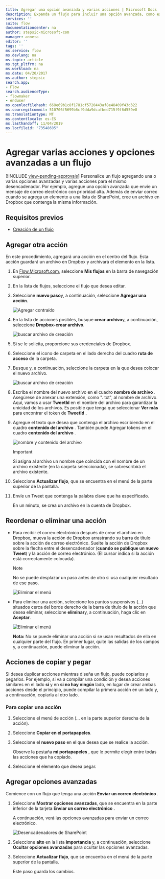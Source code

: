 ```yaml
---
title: Agregar una opción avanzada y varias acciones | Microsoft Docs
description: Expanda un flujo para incluir una opción avanzada, como establecer el correo electrónico en alta prioridad y agregar otra acción para el mismo evento.
services: ''
suite: flow
documentationcenter: na
author: stepsic-microsoft-com
manager: anneta
editor: ''
tags: ''
ms.service: flow
ms.devlang: na
ms.topic: article
ms.tgt_pltfrm: na
ms.workload: na
ms.date: 04/20/2017
ms.author: stepsic
search.app:
- Flow
search.audienceType:
- flowmaker
- enduser
ms.openlocfilehash: 668e69b1c8f1781cf5720443af8e48409f43d322
ms.sourcegitcommit: 510706f5699b6cf9dda9dcafbed715f9f6d559e8
ms.translationtype: MT
ms.contentlocale: es-ES
ms.lasthandoff: 11/04/2019
ms.locfileid: "73548605"
---
```

# <a name="add-multiple-actions-and-advanced-options-to-a-flow"></a>Agregar varias acciones y opciones avanzadas a un flujo
[!INCLUDE [view-pending-approvals](includes/cc-rebrand.md)]
Personalice un flujo agregando una o varias opciones avanzadas y varias acciones para el mismo desencadenador. Por ejemplo, agregue una opción avanzada que envíe un mensaje de correo electrónico con prioridad alta. Además de enviar correo cuando se agrega un elemento a una lista de SharePoint, cree un archivo en Dropbox que contenga la misma información.

## <a name="prerequisites"></a>Requisitos previos
* [Creación de un flujo](get-started-logic-flow.md)

## <a name="add-another-action"></a>Agregar otra acción
En este procedimiento, agregará una acción en el centro del flujo. Esta acción guardará un archivo en Dropbox y archivará el elemento en la lista.

1. En [Flow.Microsoft.com](https://flow.microsoft.com), seleccione **Mis flujos** en la barra de navegación superior.
2. En la lista de flujos, seleccione el flujo que desea editar.
3. Seleccione **nuevo paso**y, a continuación, seleccione **Agregar una acción**.
   
    ![Agregar contraído](./media/multi-step-logic-flow/add-action.png)
4. En la lista de acciones posibles, busque **crear archivo**y, a continuación, seleccione **Dropbox-crear archivo**.
   
    ![buscar archivo de creación](./media/multi-step-logic-flow/create-file-search.png)
5. Si se le solicita, proporcione sus credenciales de Dropbox.
6. Seleccione el icono de carpeta en el lado derecho del cuadro **ruta de acceso** de la carpeta.
7. Busque y, a continuación, seleccione la carpeta en la que desea colocar el nuevo archivo.
   
    ![buscar archivo de creación](./media/multi-step-logic-flow/create-file-folder.png)
8. Escriba el nombre del nuevo archivo en el cuadro **nombre de archivo** . Asegúrese de anexar una extensión, como ". txt", al nombre de archivo. Aquí, vamos a usar **TweetId** en el nombre del archivo para garantizar la unicidad de los archivos. Es posible que tenga que seleccionar **Ver más** para encontrar el token de **TweetId** .
9. Agregue el texto que desea que contenga el archivo escribiendo en el cuadro **contenido del archivo** . También puede Agregar tokens en el cuadro **contenido del archivo** .
   
    ![nombre y contenido del archivo](./media/multi-step-logic-flow/create-file-name-and-contents.png)
   
   > [!IMPORTANT]
   > Si asigna al archivo un nombre que coincida con el nombre de un archivo existente (en la carpeta seleccionada), se sobrescribirá el archivo existente.
   > 
   > 
10. Seleccione **Actualizar flujo**, que se encuentra en el menú de la parte superior de la pantalla.
11. Envíe un Tweet que contenga la palabra clave que ha especificado.
    
     En un minuto, se crea un archivo en la cuenta de Dropbox.

## <a name="reorder-or-delete-an-action"></a>Reordenar o eliminar una acción
* Para recibir el correo electrónico después de crear el archivo en Dropbox, mueva la acción de Dropbox arrastrando su barra de título sobre la acción de correo electrónico. Suelte la acción de Dropbox sobre la flecha entre el desencadenador (**cuando se publique un nuevo Tweet**) y la acción de correo electrónico. (El cursor indica si la acción está correctamente colocada).
  
  > [!NOTE]
  > No se puede desplazar un paso antes de otro si usa cualquier resultado de ese paso.
  > 
  > 
  
    ![Eliminar el menú](./media/multi-step-logic-flow/draggingaction.png)
* Para eliminar una acción, seleccione los puntos suspensivos (...) situados cerca del borde derecho de la barra de título de la acción que desea eliminar, seleccione **eliminar**y, a continuación, haga clic en **Aceptar**.
  
    ![Eliminar el menú](./media/multi-step-logic-flow/deletemenu.png)
  
     **Nota:** No se puede eliminar una acción si se usan resultados de ella en cualquier parte del flujo. En primer lugar, quite las salidas de los campos y, a continuación, puede eliminar la acción.


## <a name="copy-and-paste-actions"></a>Acciones de copiar y pegar

Si desea duplicar acciones mientras diseña un flujo, puede copiarlos y pegarlos. Por ejemplo, si va a compilar una condición y desea acciones similares en el lado **sí** y en **si no hay ningún** lado, en lugar de crear ambas acciones desde el principio, puede compilar la primera acción en un lado y, a continuación, copiarla al otro lado.


### <a name="to-copy-an-action"></a>Para copiar una acción
1. Seleccione el menú de acción (... en la parte superior derecha de la acción).
1. Seleccione **Copiar en el portapapeles**. 
1. Seleccione el **nuevo paso** en el que desea que se realice la acción. 

     Observe la pestaña **mi portapapeles** , que le permite elegir entre todas las acciones que ha copiado.
1. Seleccione el elemento que desea pegar.

## <a name="add-advanced-options"></a>Agregar opciones avanzadas
Comience con un flujo que tenga una acción **Enviar un correo electrónico** .

1. Seleccione **Mostrar opciones avanzadas**, que se encuentra en la parte inferior de la tarjeta **Enviar un correo electrónico** .
   
     A continuación, verá las opciones avanzadas para enviar un correo electrónico.
   
    ![Desencadenadores de SharePoint](./media/multi-step-logic-flow/advanced.png)
2. Seleccione **alto** en la lista **importancia** y, a continuación, seleccione **Ocultar opciones avanzadas** para ocultar las opciones avanzadas.
3. Seleccione **Actualizar flujo**, que se encuentra en el menú de la parte superior de la pantalla.
   
     Este paso guarda los cambios.

